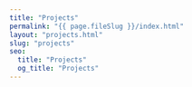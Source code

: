 ```yaml
---
title: "Projects"
permalink: "{{ page.fileSlug }}/index.html"
layout: "projects.html"
slug: "projects"
seo:
  title: "Projects"
  og_title: "Projects"
---
```

